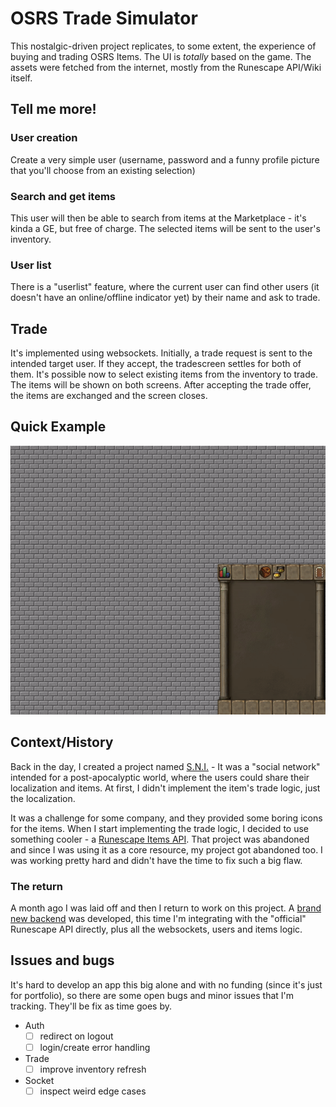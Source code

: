 # OSRS Trade Simulator
This nostalgic-driven project replicates, to some extent, the experience of buying and trading OSRS Items. The UI is *totally* based on the game. The assets were fetched from the internet, mostly from the Runescape API/Wiki itself.

## Tell me more!
### **User creation**
Create a very simple user (username, password and a funny profile picture that you'll choose from an existing selection)
### **Search and get items**
This user will then be able to search from items at the Marketplace - it's kinda a GE, but free of charge. The selected items will be sent to the user's inventory.
### **User list**
There is a "userlist" feature, where the current user can find other users (it doesn't have an online/offline indicator yet) by their name and ask to trade. 

## Trade
It's implemented using websockets. Initially, a trade request is sent to the intended target user. If they accept, the tradescreen settles for both of them. It's possible now to select existing items from the inventory to trade. The items will be shown on both screens. After accepting the trade offer, the items are exchanged and the screen closes.

## Quick Example
![](https://github.com/nickojs/osrs-web3-trade/blob/main/src/assets/examples/basic.gif)

## Context/History 
Back in the day, I created a project named [S.N.I.](https://github.com/nickojs/zombie-survival-network) - It was a "social network" intended for a post-apocalyptic world, where the users could share their localization and items. At first, I didn't implement the item's trade logic, just the localization.

It was a challenge for some company, and they provided some boring icons for the items. When I start implementing the trade logic, I decided to use something cooler - a [Runescape Items API](https://www.osrsbox.com/). That project was abandoned and since I was using it as a core resource, my project got abandoned too. I was working pretty hard and didn't have the time to fix such a big flaw.

### The return
A month ago I was laid off and then I return to work on this project. A [brand new backend](https://github.com/nickojs/osrs-trade-backend) was developed, this time I'm integrating with the "official" Runescape API directly, plus all the websockets, users and items logic. 

## Issues and bugs 
It's hard to develop an app this big alone and with no funding (since it's just for portfolio), so there are some open bugs and minor issues that I'm tracking. They'll be fix as time goes by.
  
  * Auth
	  * [ ] redirect on logout
	  * [ ] login/create error handling
  
  * Trade
    * [ ] improve inventory refresh

  * Socket
    * [ ] inspect weird edge cases